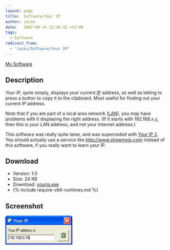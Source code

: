 ```yaml
---
layout: page
title:  Software/Your IP
author: jevon
date:   2007-08-14 13:26:32 +12:00
tags:
  - Software
redirect_from:
  - "/wiki/Software/Your IP"
---
```


[My Software](../Software.md)

## Description
_Your IP_, quite simply, displays your current [IP](../ip.md) address, as well as letting to press a button to copy it to the clipboard. Most useful for finding out your current IP address.

Note that if you are part of a local area network ([LAN](../lan.md)), you may have problems with it displaying the right address. (If it starts with 192.168.x.y, then this is your LAN address, and not your Internet address.)

This software was really quite lame, and was superceded with [Your IP 2](Your_IP_2.md). You should actually use a service like http://www.showmyip.com instead of this software, if you really want to learn your IP.

## Download
- Version: 1.0
- Size: 24 KB
- Download: <a href="https://github.com/soundasleep/jevon.org/releases/download/old-files/yourip.exe">yourip.exe</a>
- {% include require-vb6-runtimes.md %}

## Screenshot
<img src="/img/screenshots/yourip.png" alt="Screenshot of Your IP software">

